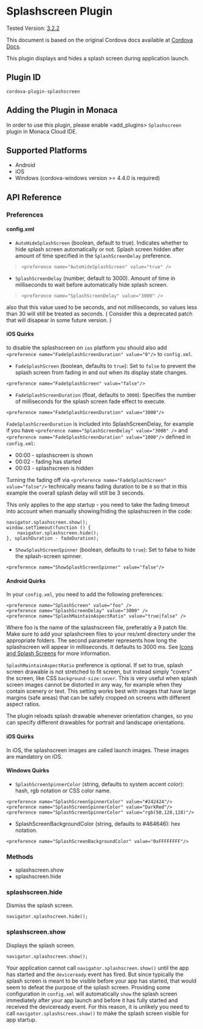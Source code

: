 Splashscreen Plugin
===================

Tested Version:
[3.2.2](https://github.com/apache/cordova-plugin-splashscreen/releases/tag/3.2.2)

<div class="admonition note">

This document is based on the original Cordova docs available at
[Cordova Docs](https://github.com/apache/cordova-plugin-splashscreen).

</div>

This plugin displays and hides a splash screen during application
launch.

Plugin ID
---------

    cordova-plugin-splashscreen

Adding the Plugin in Monaca
---------------------------

In order to use this plugin, please enable &lt;add\_plugins&gt;
`Splashscreen` plugin in Monaca Cloud IDE.

Supported Platforms
-------------------

-   Android
-   iOS
-   Windows (cordova-windows version &gt;= 4.4.0 is required)

API Reference
-------------

### Preferences

#### config.xml

-   `AutoHideSplashScreen` (boolean, default to true). Indicates whether
    to hide splash screen automatically or not. Splash screen hidden
    after amount of time specified in the `SplashScreenDelay`
    preference.

>     <preference name="AutoHideSplashScreen" value="true" />

-   `SplashScreenDelay` (number, default to 3000). Amount of time in
    milliseconds to wait before automatically hide splash screen.

>     <preference name="SplashScreenDelay" value="3000" />

<div class="admonition note">

also that this value used to be seconds, and not milliseconds, so values
less than 30 will still be treated as seconds. ( Consider this a
deprecated patch that will disapear in some future version. )

</div>

#### iOS Quirks

to disable the splashscreen on `ios` platform you should also add
`<preference name="FadeSplashScreenDuration" value="0"/>` to
`config.xml`.

-   `FadeSplashScreen` (boolean, defaults to `true`): Set to `false` to
    prevent the splash screen from fading in and out when its display
    state changes.

<!-- -->

    <preference name="FadeSplashScreen" value="false"/>

-   `FadeSplashScreenDuration` (float, defaults to `3000`): Specifies
    the number of milliseconds for the splash screen fade effect to
    execute.

<!-- -->

    <preference name="FadeSplashScreenDuration" value="3000"/>

<div class="admonition note">

`FadeSplashScreenDuration` is included into SplashScreenDelay, for
example if you have
`<preference name="SplashScreenDelay" value="3000" />` and
`<preference name="FadeSplashScreenDuration" value="1000"/>` defined in
`config.xml`:

</div>

-   00:00 - splashscreen is shown
-   00:02 - fading has started
-   00:03 - splashscreen is hidden

Turning the fading off via
`<preference name="FadeSplashScreen" value="false"/>` technically means
fading duration to be `0` so that in this example the overall splash
delay will still be 3 seconds.

<div class="admonition note">

This only applies to the app startup - you need to take the fading
timeout into account when manually showing/hiding the splashscreen in
the code:

</div>

    navigator.splashscreen.show();
    window.setTimeout(function () {
        navigator.splashscreen.hide();
    }, splashDuration - fadeDuration);

-   `ShowSplashScreenSpinner` (boolean, defaults to `true`): Set to
    false to hide the splash-screen spinner.

<!-- -->

    <preference name="ShowSplashScreenSpinner" value="false"/>

#### Android Quirks

In your `config.xml`, you need to add the following preferences:

    <preference name="SplashScreen" value="foo" />
    <preference name="SplashScreenDelay" value="3000" />
    <preference name="SplashMaintainAspectRatio" value="true|false" />

Where foo is the name of the splashscreen file, preferably a 9 patch
file. Make sure to add your splashcreen files to your res/xml directory
under the appropriate folders. The second parameter represents how long
the splashscreen will appear in milliseconds. It defaults to 3000 ms.
See [Icons and Splash
Screens](http://cordova.apache.org/docs/en/edge/config_ref_images.md.html)
for more information.

`SplashMaintainAspectRatio` preference is optional. If set to true,
splash screen drawable is not stretched to fit screen, but instead
simply "covers" the screen, like CSS `background-size:cover`. This is
very useful when splash screen images cannot be distorted in any way,
for example when they contain scenery or text. This setting works best
with images that have large margins (safe areas) that can be safely
cropped on screens with different aspect ratios.

The plugin reloads splash drawable whenever orientation changes, so you
can specify different drawables for portrait and landscape orientations.

#### iOS Quirks

In iOS, the splashscreen images are called launch images. These images
are mandatory on iOS.

#### Windows Quirks

-   `SplashScreenSpinnerColor` (string, defaults to system accent
    color): hash, rgb notation or CSS color name.

<!-- -->

    <preference name="SplashScreenSpinnerColor" value="#242424"/>
    <preference name="SplashScreenSpinnerColor" value="DarkRed"/>
    <preference name="SplashScreenSpinnerColor" value="rgb(50,128,128)"/>

-   SplashScreenBackgroundColor (string, defaults to \#464646): hex
    notation.

<!-- -->

    <preference name="SplashScreenBackgroundColor" value="0xFFFFFFFF"/>

### Methods

-   splashscreen.show
-   splashscreen.hide

### splashscreen.hide

Dismiss the splash screen.

    navigator.splashscreen.hide();

### splashscreen.show

Displays the splash screen.

    navigator.splashscreen.show();

Your application cannot call `navigator.splashscreen.show()` until the
app has started and the `deviceready` event has fired. But since
typically the splash screen is meant to be visible before your app has
started, that would seem to defeat the purpose of the splash screen.
Providing some configuration in `config.xml` will automatically `show`
the splash screen immediately after your app launch and before it has
fully started and received the deviceready event. For this reason, it is
unlikely you need to call `navigator.splashscreen.show()` to make the
splash screen visible for app startup.
